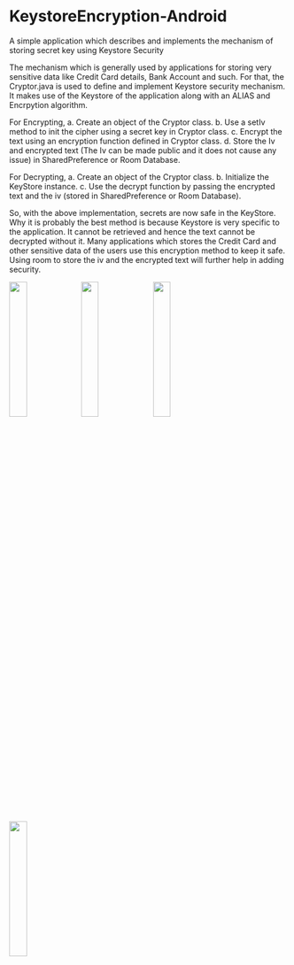 # KeystoreEncryption-Android
A simple application which describes and implements the mechanism of storing secret key using Keystore Security

The mechanism which is generally used by applications for storing very sensitive data like Credit Card details, Bank Account and such.
For that, the Cryptor.java is used to define and implement Keystore security mechanism. It makes use of the Keystore of the application along
with an ALIAS and Encrpytion algorithm.

For Encrypting,
a. Create an object of the Cryptor class.
b. Use a setIv method to init the cipher using a secret key in Cryptor class.
c. Encrypt the text using an encryption function defined in Cryptor class.
d. Store the Iv and encrypted text (The Iv can be made public and it does not cause any issue) in SharedPreference or Room Database.

For Decrypting,
a. Create an object of the Cryptor class.
b. Initialize the KeyStore instance.
c. Use the decrypt function by passing the encrypted text and the iv (stored in SharedPreference or Room Database).


So, with the above implementation, secrets are now safe in the KeyStore. Why it is probably the best method is because Keystore 
is very specific to the application. It cannot be retrieved and hence the text cannot be decrypted without it. Many applications 
which stores the Credit Card and other sensitive data of the users use this encryption method to keep it safe. Using room to store the 
iv and the encrypted text will further help in adding security.

<img src="https://github.com/varundwarkani/KeystoreEncryption-Android/blob/master/App%20Images/image1.jpg" width="25%"></img> <img src="https://github.com/varundwarkani/KeystoreEncryption-Android/blob/master/App%20Images/image2.jpg" width="25%"></img> <img src="https://github.com/varundwarkani/KeystoreEncryption-Android/blob/master/App%20Images/image3.jpg" width="25%"></img> <img src="https://github.com/varundwarkani/KeystoreEncryption-Android/blob/master/App%20Images/image4.jpg" width="25%"></img>
